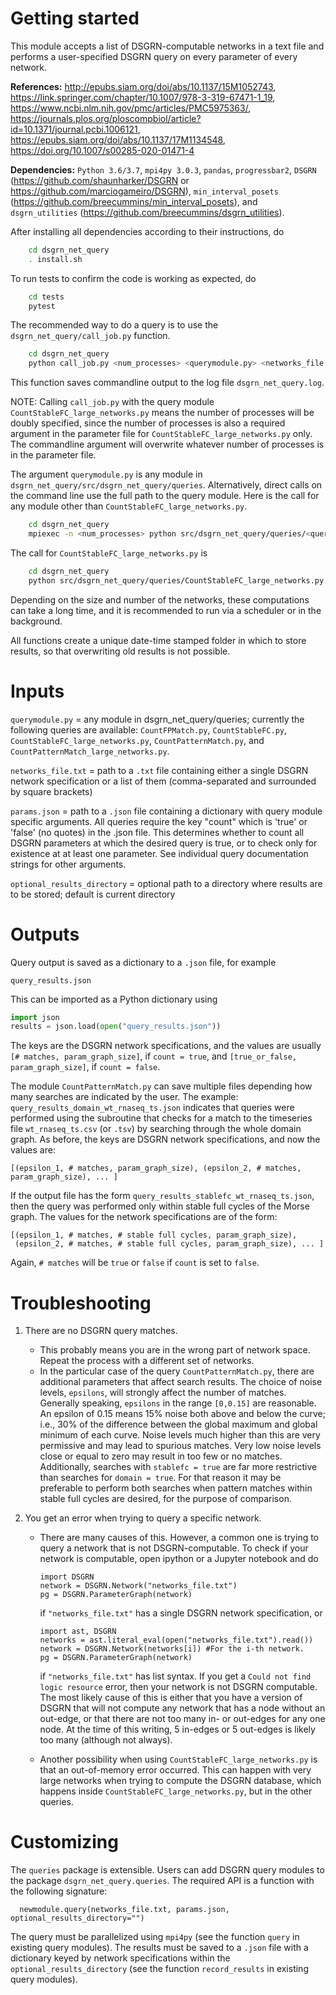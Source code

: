 # Getting started

This module accepts a list of DSGRN-computable networks in a text file and performs a user-specified DSGRN query on every parameter of every network.

__References:__ http://epubs.siam.org/doi/abs/10.1137/15M1052743, https://link.springer.com/chapter/10.1007/978-3-319-67471-1_19, https://www.ncbi.nlm.nih.gov/pmc/articles/PMC5975363/, https://journals.plos.org/ploscompbiol/article?id=10.1371/journal.pcbi.1006121, https://epubs.siam.org/doi/abs/10.1137/17M1134548, https://doi.org/10.1007/s00285-020-01471-4


__Dependencies:__ `Python 3.6/3.7`, `mpi4py 3.0.3`, `pandas`, `progressbar2`, `DSGRN` (https://github.com/shaunharker/DSGRN or https://github.com/marciogameiro/DSGRN), `min_interval_posets` (https://github.com/breecummins/min_interval_posets), and `dsgrn_utilities` (https://github.com/breecummins/dsgrn_utilities).

After installing all dependencies according to their instructions, do
```bash    
    cd dsgrn_net_query
    . install.sh
```

To run tests to confirm the code is working as expected, do

```bash    
    cd tests
    pytest
```

The recommended way to do a query is to use the `dsgrn_net_query/call_job.py` function.
```bash
    cd dsgrn_net_query
    python call_job.py <num_processes> <querymodule.py> <networks_file.txt> <params.json> <optional_results_directory>
```
This function saves commandline output to the log file `dsgrn_net_query.log`. 

NOTE: Calling `call_job.py` with the query module `CountStableFC_large_networks.py` means the number of processes will be doubly specified, since the number of processes is also a required argument in the parameter file for `CountStableFC_large_networks.py` only. The commandline argument will overwrite whatever number of processes is in the parameter file.

The argument `querymodule.py` is any module in `dsgrn_net_query/src/dsgrn_net_query/queries`.
Alternatively, direct calls on the command line use the full path to the query module. Here is the call for any module other than `CountStableFC_large_networks.py`.
```bash    
    cd dsgrn_net_query
    mpiexec -n <num_processes> python src/dsgrn_net_query/queries/<querymodule.py> <networks_file.txt> <params.json> <optional_results_directory>
```    
The call for `CountStableFC_large_networks.py` is 
```bash    
    cd dsgrn_net_query
    python src/dsgrn_net_query/queries/CountStableFC_large_networks.py <networks_file.txt> <params.json> <optional_results_directory>
```   
 Depending on the size and number of the networks, these computations can take a long time, and it is recommended to run via a scheduler or in the background.

All functions create a unique date-time stamped folder in which to store results, so that overwriting old results is not possible.


# Inputs 

`querymodule.py`           =   any module in dsgrn_net_query/queries; currently the following queries are available: `CountFPMatch.py`, `CountStableFC.py`, `CountStableFC_large_networks.py`, `CountPatternMatch.py`, and `CountPatternMatch_large_networks.py`.

`networks_file.txt`         =   path to a `.txt` file containing either a single DSGRN network specification
                            or a list of them (comma-separated and surrounded by square
                            brackets)
    
`params.json`    =     path to a `.json` file containing a dictionary with query module specific arguments. All queries require the key "count" which is 'true' or 'false' (no quotes) in the .json file. This determines whether to count all DSGRN parameters at which the desired query is true, or to check only for existence at at least one parameter. See individual query documentation strings for other arguments.
                            
`optional_results_directory`     =   optional path to a directory where results are to be stored; 
                            default is current directory
                            


# Outputs

Query output is saved as a dictionary to a `.json` file, for example
```
query_results.json
``` 
This can be imported as a Python dictionary using 
```python
import json
results = json.load(open("query_results.json"))
``` 
The keys are the DSGRN network specifications, and the values are usually `[# matches, param_graph_size]`, if `count = true`, and `[true_or_false, param_graph_size]`, if `count = false`. 

The module `CountPatternMatch.py` can save multiple files depending how many searches are indicated by the user. The example: `query_results_domain_wt_rnaseq_ts.json` indicates that queries were performed using the subroutine that checks for a match to the timeseries file `wt_rnaseq_ts.csv` (or `.tsv`) by searching through the whole domain graph. As before, the keys are DSGRN network specifications, and now the values are:
```
[(epsilon_1, # matches, param_graph_size), (epsilon_2, # matches, param_graph_size), ... ] 
``` 
If the output file has the form `query_results_stablefc_wt_rnaseq_ts.json`, then the query was performed only within stable full cycles of the Morse graph. The values for the network specifications are of the form:
```
[(epsilon_1, # matches, # stable full cycles, param_graph_size),   
 (epsilon_2, # matches, # stable full cycles, param_graph_size), ... ] 
``` 
Again, `# matches` will be `true` or `false` if `count` is set to `false`.

   # Troubleshooting

1. There are no DSGRN query matches.
    * This probably means you are in the wrong part of network space. Repeat the process with a different set of networks.
    * In the particular case of the query `CountPatternMatch.py`, there are additional parameters that affect search results. The choice of noise levels, `epsilons`, will strongly affect the number of matches. Generally speaking, `epsilons` in the range `[0,0.15]` are reasonable. An epsilon of 0.15 means 15% noise both above and below the curve; i.e., 30% of the difference between the global maximum and global minimum of each curve. Noise levels much higher than this are very permissive and may lead to spurious matches. Very low noise levels close or equal to zero may result in too few or no matches. Additionally, searches with `stablefc = true` are far more restrictive than searches for `domain = true`. For that reason it may be preferable to perform both searches when pattern matches within stable full cycles are desired, for the purpose of comparison.
    
2. You get an error when trying to query a specific network.
    * There are many causes of this. However, a common one is trying to query a network that is not DSGRN-computable.  To check if your network is computable, open ipython or a Jupyter notebook and do
        
        ``` 
        import DSGRN
        network = DSGRN.Network("networks_file.txt")
        pg = DSGRN.ParameterGraph(network) 
        ```
        if `"networks_file.txt"` has a single DSGRN network specification, or
        ```
        import ast, DSGRN
        networks = ast.literal_eval(open("networks_file.txt").read())
        network = DSGRN.Network(networks[i]) #For the i-th network.
        pg = DSGRN.ParameterGraph(network) 
        ```
        if `"networks_file.txt"` has list syntax. If you get a `Could not find logic resource` error, then your network is not DSGRN computable. The most likely cause of this is either that you have a version of DSGRN that will not compute any network that has a node without an out-edge, or that there are not too many in- or out-edges for any one node. At the time of this writing, 5 in-edges or 5 out-edges is likely too many (although not always). 
    * Another possibility when using `CountStableFC_large_networks.py` is that an out-of-memory error occurred. This can happen with very large networks when trying to compute the DSGRN database, which happens inside `CountStableFC_large_networks.py`, but in the other queries.
   
    
# Customizing 

The `queries` package is extensible. Users can add DSGRN query modules to the package `dsgrn_net_query.queries`. The required API is a function with the following signature:

      newmodule.query(networks_file.txt, params.json, optional_results_directory="")

  The query must be parallelized using `mpi4py` (see the function `query` in existing query modules). The results must be saved to a `.json` file with a dictionary keyed by network specifications within the `optional_results_directory` (see the function `record_results` in existing query modules). 

